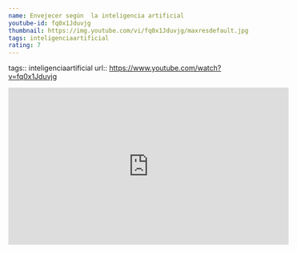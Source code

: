 ```yaml
---
name: Envejecer según  la inteligencia artificial
youtube-id: fq0x1Jduvjg
thumbnail: https://img.youtube.com/vi/fq0x1Jduvjg/maxresdefault.jpg
tags: inteligenciaartificial
rating: 7
---
```

tags:: inteligenciaartificial
url:: https://www.youtube.com/watch?v=fq0x1Jduvjg

<iframe width='560' height='315' src='https://www.youtube.com/embed/fq0x1Jduvjg' title='YouTube video player' frameborder='0' allow='accelerometer; autoplay; clipboard-write; encrypted-media; gyroscope; picture-in-picture; web-share' allowfullscreen></iframe>


